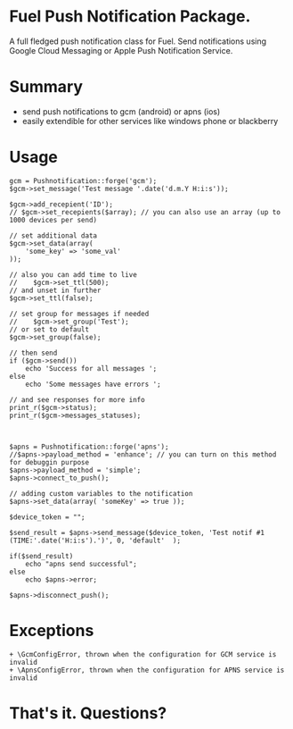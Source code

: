 # Fuel Push Notification Package.

A full fledged push notification class for Fuel. Send notifications using Google Cloud Messaging or Apple Push Notification Service.

# Summary

* send push notifications to gcm (android) or apns (ios)
* easily extendible for other services like windows phone or blackberry

# Usage

	gcm = Pushnotification::forge('gcm');
	$gcm->set_message('Test message '.date('d.m.Y H:i:s'));
	
	$gcm->add_recepient('ID');
	// $gcm->set_recepients($array); // you can also use an array (up to 1000 devices per send)
	
	// set additional data
	$gcm->set_data(array(
		'some_key' => 'some_val'
	));

	// also you can add time to live
	//    $gcm->set_ttl(500);
	// and unset in further
	$gcm->set_ttl(false);

	// set group for messages if needed
	//    $gcm->set_group('Test');
	// or set to default
	$gcm->set_group(false);

	// then send
	if ($gcm->send())
		echo 'Success for all messages ';
	else
		echo 'Some messages have errors ';

	// and see responses for more info
	print_r($gcm->status);
	print_r($gcm->messages_statuses);
	
	
	
	$apns = Pushnotification::forge('apns');
	//$apns->payload_method = 'enhance'; // you can turn on this method for debuggin purpose
	$apns->payload_method = 'simple';
	$apns->connect_to_push();
		
	// adding custom variables to the notification
	$apns->set_data(array( 'someKey' => true ));
		
	$device_token = "";
		
	$send_result = $apns->send_message($device_token, 'Test notif #1 (TIME:'.date('H:i:s').')', 0, 'default'  );
			
	if($send_result)
		echo "apns send successful";
	else
		echo $apns->error;
		
	$apns->disconnect_push();


# Exceptions

	+ \GcmConfigError, thrown when the configuration for GCM service is invalid
	+ \ApnsConfigError, thrown when the configuration for APNS service is invalid

	
# That's it. Questions? 